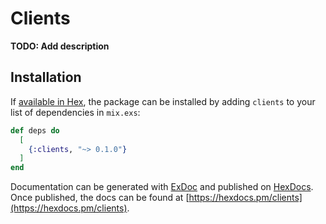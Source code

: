 # Clients

**TODO: Add description**

## Installation

If [available in Hex](https://hex.pm/docs/publish), the package can be installed
by adding `clients` to your list of dependencies in `mix.exs`:

```elixir
def deps do
  [
    {:clients, "~> 0.1.0"}
  ]
end
```

Documentation can be generated with [ExDoc](https://github.com/elixir-lang/ex_doc)
and published on [HexDocs](https://hexdocs.pm). Once published, the docs can
be found at [https://hexdocs.pm/clients](https://hexdocs.pm/clients).

